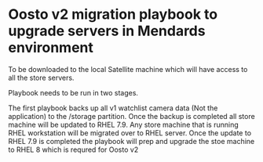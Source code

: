 # Oosto v2 migration playbook to upgrade servers in Mendards environment

To be downloaded to the local Satellite machine which will have access to all the store servers.

Playbook needs to be run in two stages.

The first playbook backs up all v1 watchlist camera data (Not the application) to the /storage partition. Once the backup is completed all store machine will be updated to RHEL 7.9. Any store machine that is running RHEL workstation will be migrated over to RHEL server. Once the update to RHEL 7.9 is completed the playbook will prep and upgrade the stoe machine to RHEL 8 which is requred for Oosto v2


